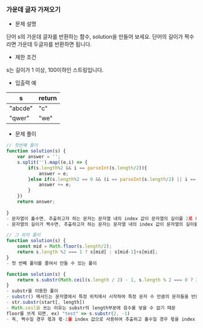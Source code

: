 ### 가운데 글자 가져오기

- 문제 설명

단어 s의 가운데 글자를 반환하는 함수, solution을 만들어 보세요. 단어의 길이가 짝수라면 가운데 두글자를 반환하면 됩니다.



- 제한 조건

s는 길이가 1 이상, 100이하인 스트링입니다.



- 입출력 예

| s       | return |
| ------- | ------ |
| "abcde" | "c"    |
| "qwer"  | "we"   |



- 문제 풀이

```javascript
// 첫번째 풀이
function solution(s) {
    var answer = '';
    s.split('').map((e,i) => {
        if(s.length%2 && i == parseInt(s.length/2)){
            answer = e;
        }else if(s.length%2 == 0 && (i == parseInt(s.length/2) || i == parseInt(s.length/2)-1)){
            answer += e;
        }
    })
    return answer;
    
}
- 문자열이 홀수면, 추출하고자 하는 문자는 문자열 내의 index 값이 문자열의 길이를 2로 나눴을 때 몫과 같다.
- 문자열의 길이가 짝수면, 추출하고자 하는 문자는 문자열 내의 index 값이 문자열의 길이를 2로 나눴을 때 몫과, 몫-1의 값과 같다.

// 그 외의 풀이
function solution(s) {
    const mid = Math.floor(s.length/2);
    return s.length %2 === 1 ? s[mid] : s[mid-1]+s[mid];
}
- 첫 번째 풀이를 줄여서 만들 수 있는 풀이

function solution(s) {
    return s.substr(Math.ceil(s.length / 2) - 1, s.length % 2 === 0 ? 2 : 1);
}
- substr을 이용한 풀이
- substr() 메서드는 문자열에서 특정 위치에서 시작하여 특정 문자 수 만큼의 문자들을 반환
- str.substr(start[, length])
- Math.ceil을 쓰는 이유는 substr의 length부분에 음수를 넣을 수 없기 때문
floor를 쓰게 되면, ex) "test" => s.substr(2, -1)
- 즉, 짝수일 경우 몫과 몫-1을 index 값으로 사용하여 추출하고 홀수일 경우 몫을 index 값으로 사용하여 추출
```

